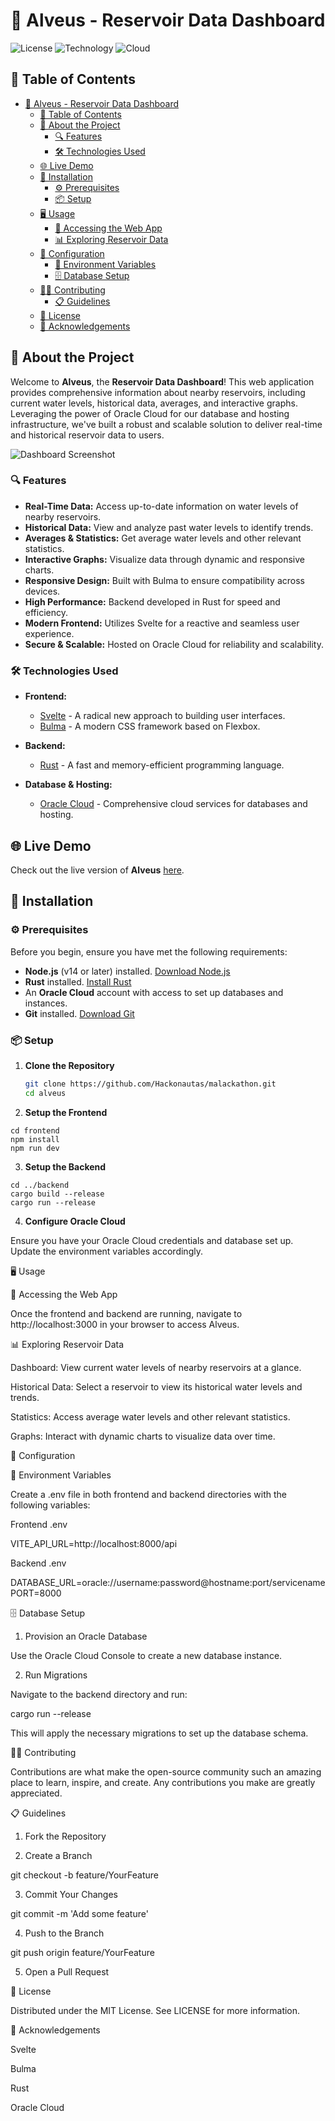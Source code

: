 # 🌊 Alveus - Reservoir Data Dashboard

![License](https://img.shields.io/badge/license-MIT-blue.svg)
![Technology](https://img.shields.io/badge/Tech-Svelte%20|%20Bulma%20|%20Rust-blue)
![Cloud](https://img.shields.io/badge/Cloud-Oracle%20Cloud-orange)

## 📜 Table of Contents

- [🌊 Alveus - Reservoir Data Dashboard](#-alveus---reservoir-data-dashboard)
  - [📖 Table of Contents](#-table-of-contents)
  - [🚀 About the Project](#-about-the-project)
    - [🔍 Features](#-features)
    - [🛠️ Technologies Used](#️-technologies-used)
  - [🌐 Live Demo](#-live-demo)
  - [💾 Installation](#-installation)
    - [⚙️ Prerequisites](#️-prerequisites)
    - [📦 Setup](#-setup)
  - [🖥️ Usage](#️-usage)
    - [🔗 Accessing the Web App](#-accessing-the-web-app)
    - [📊 Exploring Reservoir Data](#-exploring-reservoir-data)
  - [🔧 Configuration](#-configuration)
    - [📁 Environment Variables](#-environment-variables)
    - [🗄️ Database Setup](#️-database-setup)
  - [🧑‍💻 Contributing](#-contributing)
    - [📋 Guidelines](#-guidelines)
  - [📜 License](#-license)
  - [🙏 Acknowledgements](#-acknowledgements)

## 🚀 About the Project

Welcome to **Alveus**, the **Reservoir Data Dashboard**! This web application provides comprehensive information about nearby reservoirs, including current water levels, historical data, averages, and interactive graphs. Leveraging the power of Oracle Cloud for our database and hosting infrastructure, we've built a robust and scalable solution to deliver real-time and historical reservoir data to users.

![Dashboard Screenshot](./assets/dashboard-screenshot.png)

### 🔍 Features

- **Real-Time Data:** Access up-to-date information on water levels of nearby reservoirs.
- **Historical Data:** View and analyze past water levels to identify trends.
- **Averages & Statistics:** Get average water levels and other relevant statistics.
- **Interactive Graphs:** Visualize data through dynamic and responsive charts.
- **Responsive Design:** Built with Bulma to ensure compatibility across devices.
- **High Performance:** Backend developed in Rust for speed and efficiency.
- **Modern Frontend:** Utilizes Svelte for a reactive and seamless user experience.
- **Secure & Scalable:** Hosted on Oracle Cloud for reliability and scalability.

### 🛠️ Technologies Used

- **Frontend:**
  - [Svelte](https://svelte.dev/) - A radical new approach to building user interfaces.
  - [Bulma](https://bulma.io/) - A modern CSS framework based on Flexbox.
  
- **Backend:**
  - [Rust](https://www.rust-lang.org/) - A fast and memory-efficient programming language.
  
- **Database & Hosting:**
  - [Oracle Cloud](https://www.oracle.com/cloud/) - Comprehensive cloud services for databases and hosting.

## 🌐 Live Demo

Check out the live version of **Alveus** [here](https://your-live-demo-link.com).

## 💾 Installation

### ⚙️ Prerequisites

Before you begin, ensure you have met the following requirements:

- **Node.js** (v14 or later) installed. [Download Node.js](https://nodejs.org/)
- **Rust** installed. [Install Rust](https://www.rust-lang.org/tools/install)
- An **Oracle Cloud** account with access to set up databases and instances.
- **Git** installed. [Download Git](https://git-scm.com/)

### 📦 Setup

1. **Clone the Repository**

   ```bash
   git clone https://github.com/Hackonautas/malackathon.git
   cd alveus

2. **Setup the Frontend**
```
cd frontend
npm install
npm run dev

```
3. **Setup the Backend**
```
cd ../backend
cargo build --release
cargo run --release
```

4. **Configure Oracle Cloud**

Ensure you have your Oracle Cloud credentials and database set up. Update the environment variables accordingly.



🖥️ Usage

🔗 Accessing the Web App

Once the frontend and backend are running, navigate to http://localhost:3000 in your browser to access Alveus.

📊 Exploring Reservoir Data

Dashboard: View current water levels of nearby reservoirs at a glance.

Historical Data: Select a reservoir to view its historical water levels and trends.

Statistics: Access average water levels and other relevant statistics.

Graphs: Interact with dynamic charts to visualize data over time.


🔧 Configuration

📁 Environment Variables

Create a .env file in both frontend and backend directories with the following variables:

Frontend .env

VITE_API_URL=http://localhost:8000/api

Backend .env

DATABASE_URL=oracle://username:password@hostname:port/servicename
PORT=8000

🗄️ Database Setup

1. Provision an Oracle Database

Use the Oracle Cloud Console to create a new database instance.


2. Run Migrations

Navigate to the backend directory and run:

cargo run --release

This will apply the necessary migrations to set up the database schema.



🧑‍💻 Contributing

Contributions are what make the open-source community such an amazing place to learn, inspire, and create. Any contributions you make are greatly appreciated.

📋 Guidelines

1. Fork the Repository


2. Create a Branch

git checkout -b feature/YourFeature


3. Commit Your Changes

git commit -m 'Add some feature'


4. Push to the Branch

git push origin feature/YourFeature


5. Open a Pull Request



📜 License

Distributed under the MIT License. See LICENSE for more information.

🙏 Acknowledgements

Svelte

Bulma

Rust

Oracle Cloud
